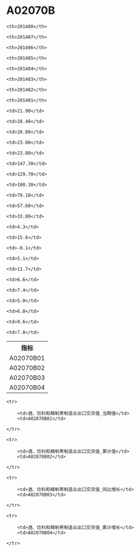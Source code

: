 A02070B
======


<table>

<tr>
    <th>指标</th>
    
    <th>201408</th>
    
    <th>201407</th>
    
    <th>201406</th>
    
    <th>201405</th>
    
    <th>201404</th>
    
    <th>201403</th>
    
    <th>201402</th>
    
    <th>201401</th>
    
</tr>


<tr>
    <td>A02070B01</td>
    
    <td>21.90</td>
    
    <td>28.40</td>
    
    <td>20.80</td>
    
    <td>23.00</td>
    
    <td>23.80</td>
    

</tr>

<tr>
    <td>A02070B02</td>
    
    <td>147.30</td>
    
    <td>129.70</td>
    
    <td>100.30</td>
    
    <td>79.10</td>
    
    <td>57.60</td>
    
    <td>33.80</td>
    

</tr>

<tr>
    <td>A02070B03</td>
    
    <td>4.3</td>
    
    <td>15.6</td>
    
    <td>-0.1</td>
    
    <td>5.1</td>
    
    <td>11.7</td>
    

</tr>

<tr>
    <td>A02070B04</td>
    
    <td>6.6</td>
    
    <td>7.4</td>
    
    <td>5.0</td>
    
    <td>6.8</td>
    
    <td>9.6</td>
    
    <td>7.8</td>
    

</tr>


</table>

<table>
    
    <tr>

        <td>酒、饮料和精制茶制造业出口交货值_当期值</td>
        <td>A02070B01</td>

    </tr>
    
    <tr>

        <td>酒、饮料和精制茶制造业出口交货值_累计值</td>
        <td>A02070B02</td>

    </tr>
    
    <tr>

        <td>酒、饮料和精制茶制造业出口交货值_同比增长</td>
        <td>A02070B03</td>

    </tr>
    
    <tr>

        <td>酒、饮料和精制茶制造业出口交货值_累计增长</td>
        <td>A02070B04</td>

    </tr>
    
</table>